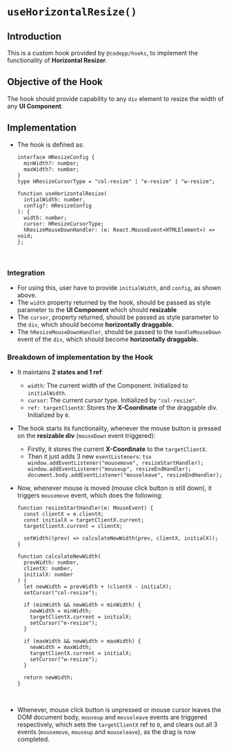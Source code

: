 # `useHorizontalResize()`

## Introduction

This is a custom hook provided by `@codepp/hooks`, to implement the functionality of **Horizontal Resizer**.

## Objective of the Hook

The hook should provide capability to any `div` element to resize the width of any **UI Component**.

## Implementation

- The hook is defined as:

  ```tsx
  interface HResizeConfig {
    minWidth?: number;
    maxWidth?: number;
  }
  type HResizeCursorType = "col-resize" | "e-resize" | "w-resize";

  function useHorizontalResize(
    intialWidth: number,
    config?: HResizeConfig
  ): {
    width: number;
    cursor: HResizeCursorType;
    hResizeMouseDownHandler: (e: React.MouseEvent<HTMLElement>) => void;
  };
  ```

  <br>

### Integration

- For using this, user have to provide `initialWidth`, and `config`, as shown above.
  <br>
- The `width` property returned by the hook, should be passed as style parameter to the **UI Component** which should **resizable**
  <br>
- The `cursor`, property returned, should be passed as style parameter to the `div`, which should become **horizontally draggable.**
  <br>
- The `hResizeMouseDownHandler`, should be passed to the `handleMouseDown` event of the `div`, which should become **horizontally draggable.**

### Breakdown of implementation by the Hook

- It maintains **2 states and 1 ref**:
  - `width`: The current width of the Component. Initialized to `initialWidth`.
    <br>
  - `cursor`: The current cursor type. Initialized by `"col-resize"`.
    <br>
  - `ref: targetClientX`: Stores the **X-Coordinate** of the draggable div. Initialized by `0`.
    <br>
- The hook starts its functionality, whenever the mouse button is pressed on the **resizable div** (`mouseDown` event triggered):

  - Firstly, it stores the current **X-Coordinate** to the `targetClientX`.
    <br>
  - Then it just adds 3 new `eventListeners`:
    `tsx
window.addEventListener("mousemove", resizeStartHandler);
window.addEventListener("mouseup", resizeEndHandler);
document.body.addEventListener("mouseleave", resizeEndHandler);
`
    <br>

- Now, whenever mouse is moved (mouse click button is still down), it triggers `mousemove` event, which does the following:

  ```tsx
  function resizeStartHandler(e: MouseEvent) {
    const clientX = e.clientX;
    const initialX = targetClientX.current;
    targetClientX.current = clientX;

    setWidth((prev) => calculateNewWidth(prev, clientX, initialX));
  }

  function calculateNewWidth(
    prevWidth: number,
    clientX: number,
    initialX: number
  ) {
    let newWidth = prevWidth + (clientX - initialX);
    setCursor("col-resize");

    if (minWidth && newWidth < minWidth) {
      newWidth = minWidth;
      targetClientX.current = initialX;
      setCursor("e-resize");
    }

    if (maxWidth && newWidth > maxWidth) {
      newWidth = maxWidth;
      targetClientX.current = initialX;
      setCursor("w-resize");
    }

    return newWidth;
  }
  ```

  <br>

- Whenever, mouse click button is unpressed or mouse cursor leaves the DOM document body, `mouseup` and `mouseleave` events are triggered respectively, which sets the `targetClientX` ref to `0`, and clears out all 3 events (`mousemove`, `mouseup` and `mouseleave`), as the drag is now completed.
